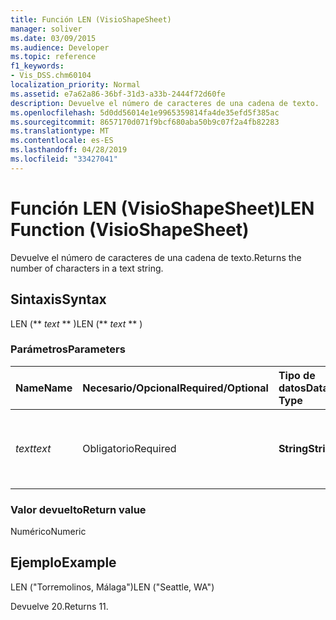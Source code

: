 ```yaml
---
title: Función LEN (VisioShapeSheet)
manager: soliver
ms.date: 03/09/2015
ms.audience: Developer
ms.topic: reference
f1_keywords:
- Vis_DSS.chm60104
localization_priority: Normal
ms.assetid: e7a62a86-36bf-31d3-a33b-2444f72d60fe
description: Devuelve el número de caracteres de una cadena de texto.
ms.openlocfilehash: 5d0dd56014e1e9965359814fa4de35efd5f385ac
ms.sourcegitcommit: 8657170d071f9bcf680aba50b9c07f2a4fb82283
ms.translationtype: MT
ms.contentlocale: es-ES
ms.lasthandoff: 04/28/2019
ms.locfileid: "33427041"
---
```

# <a name="len-function-visioshapesheet"></a><span data-ttu-id="8c0ec-103">Función LEN (VisioShapeSheet)</span><span class="sxs-lookup"><span data-stu-id="8c0ec-103">LEN Function (VisioShapeSheet)</span></span>

<span data-ttu-id="8c0ec-104">Devuelve el número de caracteres de una cadena de texto.</span><span class="sxs-lookup"><span data-stu-id="8c0ec-104">Returns the number of characters in a text string.</span></span>
  
## <a name="syntax"></a><span data-ttu-id="8c0ec-105">Sintaxis</span><span class="sxs-lookup"><span data-stu-id="8c0ec-105">Syntax</span></span>

<span data-ttu-id="8c0ec-106">LEN (\*\* *text* \*\* )</span><span class="sxs-lookup"><span data-stu-id="8c0ec-106">LEN (\*\* *text* \*\* )</span></span> 
  
### <a name="parameters"></a><span data-ttu-id="8c0ec-107">Parámetros</span><span class="sxs-lookup"><span data-stu-id="8c0ec-107">Parameters</span></span>

|<span data-ttu-id="8c0ec-108">**Name**</span><span class="sxs-lookup"><span data-stu-id="8c0ec-108">**Name**</span></span>|<span data-ttu-id="8c0ec-109">**Necesario/Opcional**</span><span class="sxs-lookup"><span data-stu-id="8c0ec-109">**Required/Optional**</span></span>|<span data-ttu-id="8c0ec-110">**Tipo de datos**</span><span class="sxs-lookup"><span data-stu-id="8c0ec-110">**Data Type**</span></span>|<span data-ttu-id="8c0ec-111">**Descripción**</span><span class="sxs-lookup"><span data-stu-id="8c0ec-111">**Description**</span></span>|
|:-----|:-----|:-----|:-----|
| <span data-ttu-id="8c0ec-112">_text_</span><span class="sxs-lookup"><span data-stu-id="8c0ec-112">_text_</span></span> <br/> |<span data-ttu-id="8c0ec-113">Obligatorio</span><span class="sxs-lookup"><span data-stu-id="8c0ec-113">Required</span></span>  <br/> |<span data-ttu-id="8c0ec-114">**String**</span><span class="sxs-lookup"><span data-stu-id="8c0ec-114">**String**</span></span> <br/> |<span data-ttu-id="8c0ec-115">La cadena de caracteres cuya longitud interesa conocer.</span><span class="sxs-lookup"><span data-stu-id="8c0ec-115">The character string whose length you want to find.</span></span>  <br/> |
   
### <a name="return-value"></a><span data-ttu-id="8c0ec-116">Valor devuelto</span><span class="sxs-lookup"><span data-stu-id="8c0ec-116">Return value</span></span>

<span data-ttu-id="8c0ec-117">Numérico</span><span class="sxs-lookup"><span data-stu-id="8c0ec-117">Numeric</span></span>
  
## <a name="example"></a><span data-ttu-id="8c0ec-118">Ejemplo</span><span class="sxs-lookup"><span data-stu-id="8c0ec-118">Example</span></span>

<span data-ttu-id="8c0ec-119">LEN ("Torremolinos, Málaga")</span><span class="sxs-lookup"><span data-stu-id="8c0ec-119">LEN ("Seattle, WA")</span></span> 
  
<span data-ttu-id="8c0ec-120">Devuelve 20.</span><span class="sxs-lookup"><span data-stu-id="8c0ec-120">Returns 11.</span></span> 
  

